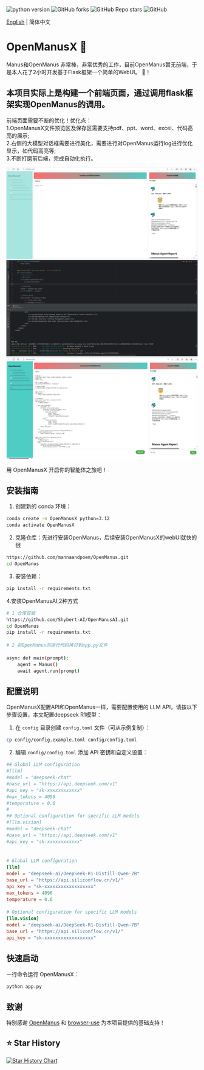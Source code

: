 ![python version](https://img.shields.io/badge/python-3.8+-orange.svg)
![GitHub forks](https://img.shields.io/github/forks/Shybert-AI/OpenManusAI)
![GitHub Repo stars](https://img.shields.io/github/stars/Shybert-AI/OpenManusAI)
![GitHub](https://img.shields.io/github/license/Shybert-AI/OpenManusAI)

[English](README_en.md) | 简体中文

# OpenManusX 🙋

Manus和OpenManus 非常棒，非常优秀的工作，目前OpenManus暂无前端，于是本人花了2小时开发基于Flask框架一个简单的WebUI。 🛫！

##  本项目实际上是构建一个前端页面，通过调用flask框架实现OpenManus的调用。

前端页面需要不断的优化！优化点：    
1.OpenManusX文件预览区及保存区需要支持pdf、ppt、word、excel、代码高亮的展示;    
2.右侧的大模型对话框需要进行美化，需要进行对OpenManus运行log进行优化显示，如代码高亮等;    
3.不断打磨前后端，完成自动化执行。  
<div align="center">
    <img src="./assets/1.jpg">
</div>
<div align="center">
    <img src="./assets/2.jpg">
</div>
<div align="center">
    <img src="./assets/3.jpg">
</div>

用 OpenManusX 开启你的智能体之旅吧！  


## 安装指南

1. 创建新的 conda 环境：

```bash
conda create -n OpenManusX python=3.12
conda activate OpenManusX
```

2. 克隆仓库：先进行安装OpenManus，后续安装OpenManusX的webUI就快的很

```bash
https://github.com/mannaandpoem/OpenManus.git
cd OpenManus
```

3. 安装依赖：

```bash
pip install -r requirements.txt
```
4.安装OpenManusAI,2种方式

```bash
# 1 仓库安装
https://github.com/Shybert-AI/OpenManusAI.git
cd OpenManus
pip install -r requirements.txt

# 2 将OpenManus的运行代码拷贝到app.py文件

async def main(prompt):
    agent = Manus()
    await agent.run(prompt)

```

## 配置说明

OpenManusX配置API和OpenManus一样，需要配置使用的 LLM API，请按以下步骤设置，本文配置deepseek R1模型：

1. 在 `config` 目录创建 `config.toml` 文件（可从示例复制）：

```bash
cp config/config.example.toml config/config.toml
```

2. 编辑 `config/config.toml` 添加 API 密钥和自定义设置：

```toml
## Global LLM configuration
#[llm]
#model = "deepseek-chat"
#base_url = "https://api.deepseek.com/v1"
#api_key = "sk-xxxxxxxxxxxx"
#max_tokens = 4096
#temperature = 0.6
#
## Optional configuration for specific LLM models
#[llm.vision]
#model = "deepseek-chat"
#base_url = "https://api.deepseek.com/v1"
#api_key = "sk-xxxxxxxxxxxx"


# Global LLM configuration
[llm]
model = "deepseek-ai/DeepSeek-R1-Distill-Qwen-7B"
base_url = "https://api.siliconflow.cn/v1/"
api_key = "sk-xxxxxxxxxxxxxxxxxx"
max_tokens = 4096
temperature = 0.6

# Optional configuration for specific LLM models
[llm.vision]
model = "deepseek-ai/DeepSeek-R1-Distill-Qwen-7B"
base_url = "https://api.siliconflow.cn/v1/"
api_key = "sk-xxxxxxxxxxxxxxxxxx"
```

## 快速启动

一行命令运行 OpenManusX：

```bash
python app.py
```

## 致谢

特别感谢 [OpenManus](https://github.com/mannaandpoem/OpenManus)
和 [browser-use](https://github.com/browser-use/browser-use) 为本项目提供的基础支持！

## ⭐ Star History

[![Star History Chart](https://api.star-history.com/svg?repos=Shybert-AI/OpenManus-WebUI&type=Date)](https://star-history.com/#Shybert-AI/OpenManus-WebUI&Date)
